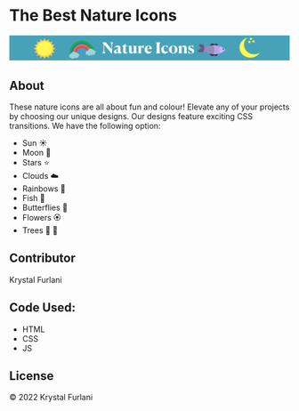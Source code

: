 # The Best Nature Icons

<img src="images/Banner-ReadMe.svg" alt="vector banner">

## About

These nature icons are all about fun and colour! Elevate any of your projects by choosing our unique designs. Our designs feature exciting CSS transitions. We have the following option:
- Sun :sunny:
- Moon :crescent_moon:
- Stars :star:
- Clouds :cloud:
- Rainbows :rainbow:
- Fish :tropical_fish:
- Butterflies :butterfly:
- Flowers :rosette:
- Trees :deciduous_tree: :evergreen_tree:

## Contributor

Krystal Furlani

## Code Used: 
- HTML
- CSS
- JS

## License 

© 2022 Krystal Furlani